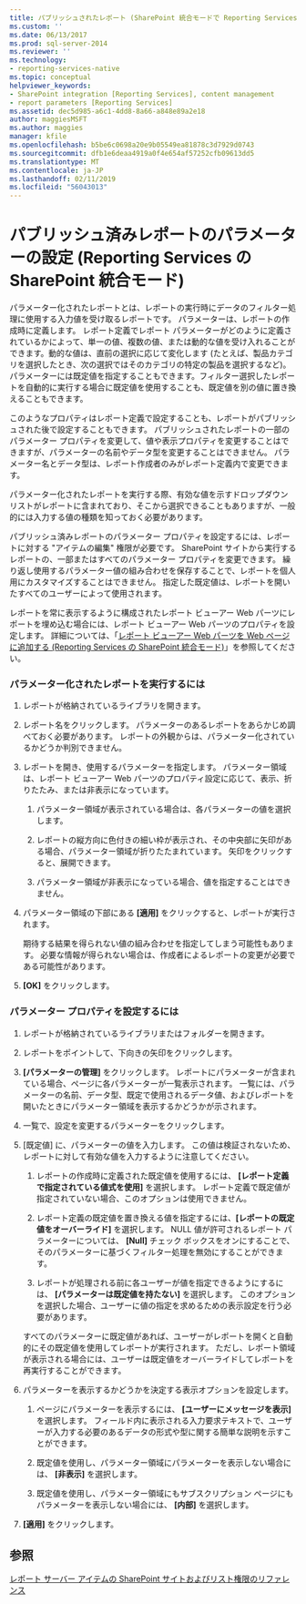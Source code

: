 ```yaml
---
title: パブリッシュされたレポート (SharePoint 統合モードで Reporting Services) のパラメーターを設定 |Microsoft Docs
ms.custom: ''
ms.date: 06/13/2017
ms.prod: sql-server-2014
ms.reviewer: ''
ms.technology:
- reporting-services-native
ms.topic: conceptual
helpviewer_keywords:
- SharePoint integration [Reporting Services], content management
- report parameters [Reporting Services]
ms.assetid: dec5d985-a6c1-4dd8-8a66-a848e89a2e18
author: maggiesMSFT
ms.author: maggies
manager: kfile
ms.openlocfilehash: b5be6c0698a20e9b05549ea81878c3d7929d0743
ms.sourcegitcommit: dfb1e6deaa4919a0f4e654af57252cfb09613dd5
ms.translationtype: MT
ms.contentlocale: ja-JP
ms.lasthandoff: 02/11/2019
ms.locfileid: "56043013"
---
```

# <a name="set-parameters-on-a-published-report-reporting-services-in-sharepoint-integrated-mode"></a>パブリッシュ済みレポートのパラメーターの設定 (Reporting Services の SharePoint 統合モード)
  パラメーター化されたレポートとは、レポートの実行時にデータのフィルター処理に使用する入力値を受け取るレポートです。 パラメーターは、レポートの作成時に定義します。 レポート定義でレポート パラメーターがどのように定義されているかによって、単一の値、複数の値、または動的な値を受け入れることができます。動的な値は、直前の選択に応じて変化します (たとえば、製品カテゴリを選択したとき、次の選択ではそのカテゴリの特定の製品を選択するなど)。 パラメーターには既定値を指定することもできます。フィルター選択したレポートを自動的に実行する場合に既定値を使用することも、既定値を別の値に置き換えることもできます。  
  
 このようなプロパティはレポート定義で設定することも、レポートがパブリッシュされた後で設定することもできます。 パブリッシュされたレポートの一部のパラメーター プロパティを変更して、値や表示プロパティを変更することはできますが、パラメーターの名前やデータ型を変更することはできません。 パラメーター名とデータ型は、レポート作成者のみがレポート定義内で変更できます。  
  
 パラメーター化されたレポートを実行する際、有効な値を示すドロップダウン リストがレポートに含まれており、そこから選択できることもありますが、一般的には入力する値の種類を知っておく必要があります。  
  
 パブリッシュ済みレポートのパラメーター プロパティを設定するには、レポートに対する "アイテムの編集" 権限が必要です。 SharePoint サイトから実行するレポートの、一部またはすべてのパラメーター プロパティを変更できます。 繰り返し使用するパラメーター値の組み合わせを保存することで、レポートを個人用にカスタマイズすることはできません。 指定した既定値は、レポートを開いたすべてのユーザーによって使用されます。  
  
 レポートを常に表示するように構成されたレポート ビューアー Web パーツにレポートを埋め込む場合には、レポート ビューアー Web パーツのプロパティを設定します。 詳細については、「[レポート ビューアー Web パーツを Web ページに追加する &#40;Reporting Services の SharePoint 統合モード&#41;](../report-server-sharepoint/add-reporting-services-content-types-to-a-sharepoint-library.md)」を参照してください。  
  
### <a name="to-run-a-parameterized-report"></a>パラメーター化されたレポートを実行するには  
  
1.  レポートが格納されているライブラリを開きます。  
  
2.  レポート名をクリックします。 パラメーターのあるレポートをあらかじめ調べておく必要があります。 レポートの外観からは、パラメーター化されているかどうか判別できません。  
  
3.  レポートを開き、使用するパラメーターを指定します。 パラメーター領域は、レポート ビューアー Web パーツのプロパティ設定に応じて、表示、折りたたみ、または非表示になっています。  
  
    1.  パラメーター領域が表示されている場合は、各パラメーターの値を選択します。  
  
    2.  レポートの縦方向に色付きの細い枠が表示され、その中央部に矢印がある場合、パラメーター領域が折りたたまれています。 矢印をクリックすると、展開できます。  
  
    3.  パラメーター領域が非表示になっている場合、値を指定することはできません。  
  
4.  パラメーター領域の下部にある **[適用]** をクリックすると、レポートが実行されます。  
  
     期待する結果を得られない値の組み合わせを指定してしまう可能性もあります。 必要な情報が得られない場合は、作成者によるレポートの変更が必要である可能性があります。  
  
5.  **[OK]** をクリックします。  
  
### <a name="to-set-parameter-properties"></a>パラメーター プロパティを設定するには  
  
1.  レポートが格納されているライブラリまたはフォルダーを開きます。  
  
2.  レポートをポイントして、下向きの矢印をクリックします。  
  
3.  **[パラメーターの管理]** をクリックします。 レポートにパラメーターが含まれている場合、ページに各パラメーターが一覧表示されます。 一覧には、パラメーターの名前、データ型、既定で使用されるデータ値、およびレポートを開いたときにパラメーター領域を表示するかどうかが示されます。  
  
4.  一覧で、設定を変更するパラメーターをクリックします。  
  
5.  [既定値] に、パラメーターの値を入力します。 この値は検証されないため、レポートに対して有効な値を入力するように注意してください。  
  
    1.  レポートの作成時に定義された既定値を使用するには、 **[レポート定義で指定されている値式を使用]** を選択します。 レポート定義で既定値が指定されていない場合、このオプションは使用できません。  
  
    2.  レポート定義の既定値を置き換える値を指定するには、**[レポートの既定値をオーバーライド]** を選択します。 NULL 値が許可されるレポート パラメーターについては、 **[Null]** チェック ボックスをオンにすることで、そのパラメーターに基づくフィルター処理を無効にすることができます。  
  
    3.  レポートが処理される前に各ユーザーが値を指定できるようにするには、 **[パラメーターは既定値を持たない]** を選択します。 このオプションを選択した場合、ユーザーに値の指定を求めるための表示設定を行う必要があります。  
  
     すべてのパラメーターに既定値があれば、ユーザーがレポートを開くと自動的にその既定値を使用してレポートが実行されます。 ただし、レポート領域が表示される場合には、ユーザーは既定値をオーバーライドしてレポートを再実行することができます。  
  
6.  パラメーターを表示するかどうかを決定する表示オプションを設定します。  
  
    1.  ページにパラメーターを表示するには、 **[ユーザーにメッセージを表示]** を選択します。 フィールド内に表示される入力要求テキストで、ユーザーが入力する必要のあるデータの形式や型に関する簡単な説明を示すことができます。  
  
    2.  既定値を使用し、パラメーター領域にパラメーターを表示しない場合には、 **[非表示]** を選択します。  
  
    3.  既定値を使用し、パラメーター領域にもサブスクリプション ページにもパラメーターを表示しない場合には、 **[内部]** を選択します。  
  
7.  **[適用]** をクリックします。  
  
## <a name="see-also"></a>参照  
 [レポート サーバー アイテムの SharePoint サイトおよびリスト権限のリファレンス](../security/sharepoint-site-and-list-permission-reference-for-report-server-items.md)  
  
  

